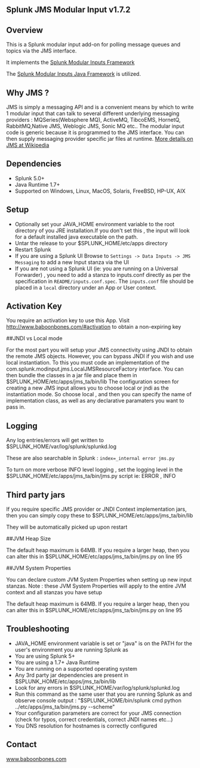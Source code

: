 ## Splunk JMS Modular Input v1.7.2

## Overview

This is a Splunk modular input add-on for polling message queues and topics via the JMS interface.

It implements the  <a href="http://docs.splunk.com/Documentation/Splunk/latest/AdvancedDev/ModInputsIntro">Splunk Modular Inputs Framework</a>

The <a href="https://github.com/damiendallimore/SplunkModularInputsJavaFramework">Splunk Modular Inputs Java Framework</a> is utilized.

## Why JMS ?

JMS is simply a messaging API and is a convenient means by which to write 1 modular input that can talk to several different underlying messaging
providers :  MQSeries(Websphere MQ), ActiveMQ, TibcoEMS, HornetQ, RabbitMQ,Native JMS, Weblogic JMS, Sonic MQ etc..
The modular input code is generic because it is programmed to the JMS interface.
You can then supply messaging provider specific jar files at runtime.
<a href="http://en.wikipedia.org/wiki/Java_Message_Service">More details on JMS at Wikipedia</a>

## Dependencies

* Splunk 5.0+
* Java Runtime 1.7+
* Supported on Windows, Linux, MacOS, Solaris, FreeBSD, HP-UX, AIX

## Setup

* Optionally set your JAVA_HOME environment variable to the root directory of you JRE installation.If you don't set this , the input will look for a default installed java executable on the path.
* Untar the release to your $SPLUNK_HOME/etc/apps directory
* Restart Splunk
* If you are using a Splunk UI Browse to `Settings -> Data Inputs -> JMS Messaging` to add a new Input stanza via the UI
* If you are not using a Splunk UI (ie: you are running on a Universal Forwarder) , you need to add a stanza to inputs.conf directly as per the specification in `README/inputs.conf.spec`. The `inputs.conf` file should be placed in a `local` directory under an App or User context.


## Activation Key

You require an activation key to use this App. Visit http://www.baboonbones.com/#activation  to obtain a non-expiring key


##JNDI vs Local mode

For the most part you will setup your JMS connectivity using JNDI to obtain the remote JMS objects.
However, you can bypass JNDI if you wish and use local instantiation.
To this you must code an implementation of the com.splunk.modinput.jms.LocalJMSResourceFactory interface.
You can then bundle the classes in a jar file and place them in $SPLUNK_HOME/etc/apps/jms_ta/bin/lib
The configuration screen for creating a new JMS input allows you to choose local or jndi as the instantiation mode.
So choose local , and then you can specify the name of implementation class, as well as any declarative paramaters you want to pass in.

## Logging

Any log entries/errors will get written to $SPLUNK_HOME/var/log/splunk/splunkd.log

These are also searchable in Splunk : `index=_internal error jms.py`

To turn on more verbose INFO level logging , set the logging level in the $SPLUNK_HOME/etc/apps/jms_ta/bin/jms.py script ie: ERROR , INFO

## Third party jars

If you require specific JMS provider or JNDI Context implementation jars, then you can simply copy these to $SPLUNK_HOME/etc/apps/jms_ta/bin/lib

They will be automatically picked up upon restart 

##JVM Heap Size

The default heap maximum is 64MB.
If you require a larger heap, then you can alter this in $SPLUNK_HOME/etc/apps/jms_ta/bin/jms.py on line 95

##JVM System Properties

You can declare custom JVM System Properties when setting up new input stanzas.
Note : these JVM System Properties will apply to the entire JVM context and all stanzas you have setup

The default heap maximum is 64MB.
If you require a larger heap, then you can alter this in $SPLUNK_HOME/etc/apps/jms_ta/bin/jms.py on line 95

## Troubleshooting

* JAVA_HOME environment variable is set or "java" is on the PATH for the user's environment you are running Splunk as
* You are using Splunk 5+
* You are using a 1.7+ Java Runtime
* You are running on a supported operating system
* Any 3rd party jar dependencies are present in $SPLUNK_HOME/etc/apps/jms_ta/bin/lib
* Look for any errors in $SPLUNK_HOME/var/log/splunk/splunkd.log
* Run this command as the same user that you are running Splunk as and observe console output : "$SPLUNK_HOME/bin/splunk cmd python ../etc/apps/jms_ta/bin/jms.py --scheme" 
* Your configuration parameters are correct for your JMS connection (check for typos, correct credentials, correct JNDI names etc...)
* You DNS resolution for hostnames is correctly configured

## Contact

www.baboonbones.com
